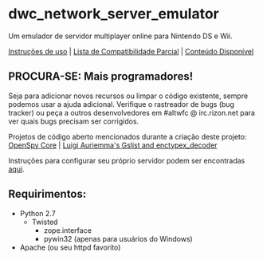 dwc_network_server_emulator   
===========================
Um emulador de servidor multiplayer online para Nintendo DS e Wii.

[Instruções de uso](https://github.com/polaris-/dwc_network_server_emulator/wiki) | [Lista de Compatibilidade Parcial](https://github.com/polaris-/dwc_network_server_emulator/wiki/Compatibility) | [Conteúdo Disponível](https://github.com/polaris-/dwc_network_server_emulator/wiki/Nintendo-DS-Download-Content)

PROCURA-SE: Mais programadores!
-------------------------------
Seja para adicionar novos recursos ou limpar o código existente, sempre podemos usar a ajuda adicional. Verifique o rastreador de bugs (bug tracker) ou peça a outros desenvolvedores em #altwfc @ irc.rizon.net para ver quais bugs precisam ser corrigidos.

Projetos de código aberto mencionados durante a criação deste projeto: [OpenSpy Core](https://github.com/sfcspanky/Openspy-Core/) | [Luigi Auriemma's Gslist and enctypex_decoder](http://aluigi.altervista.org/papers.htm)

Instruções para configurar seu próprio servidor podem ser encontradas [aqui](https://github.com/laetemn/dwc_network_server_emulator/wiki/Configurando-um-Servidor-Usando-uma-Nova-Instala%C3%A7%C3%A3o-do-Linux).

Requirimentos:
--------------
- Python 2.7
  - Twisted
    - zope.interface
    - pywin32 (apenas para usuários do Windows)
 - Apache (ou seu httpd favorito)
